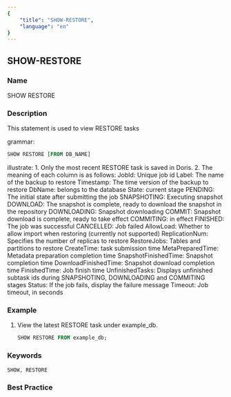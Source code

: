 ```yaml
---
{
    "title": "SHOW-RESTORE",
    "language": "en"
}
---
```


<!--
Licensed to the Apache Software Foundation (ASF) under one
or more contributor license agreements.  See the NOTICE file
distributed with this work for additional information
regarding copyright ownership.  The ASF licenses this file
to you under the Apache License, Version 2.0 (the
"License"); you may not use this file except in compliance
with the License.  You may obtain a copy of the License at

  http://www.apache.org/licenses/LICENSE-2.0

Unless required by applicable law or agreed to in writing,
software distributed under the License is distributed on an
"AS IS" BASIS, WITHOUT WARRANTIES OR CONDITIONS OF ANY
KIND, either express or implied.  See the License for the
specific language governing permissions and limitations
under the License.
-->

## SHOW-RESTORE

### Name

SHOW RESTORE

### Description

This statement is used to view RESTORE tasks

grammar:

```SQL
SHOW RESTORE [FROM DB_NAME]
```

illustrate:
        1. Only the most recent RESTORE task is saved in Doris.
                2. The meaning of each column is as follows:
            JobId: Unique job id
            Label: The name of the backup to restore
            Timestamp: The time version of the backup to restore
            DbName: belongs to the database
            State: current stage
                PENDING: The initial state after submitting the job
                SNAPSHOTING: Executing snapshot
                DOWNLOAD: The snapshot is complete, ready to download the snapshot in the repository
                DOWNLOADING: Snapshot downloading
                COMMIT: Snapshot download is complete, ready to take effect
                COMMITING: in effect
                FINISHED: The job was successful
                CANCELLED: Job failed
            AllowLoad: Whether to allow import when restoring (currently not supported)
            ReplicationNum: Specifies the number of replicas to restore
            RestoreJobs: Tables and partitions to restore
            CreateTime: task submission time
            MetaPreparedTime: Metadata preparation completion time
            SnapshotFinishedTime: Snapshot completion time
            DownloadFinishedTime: Snapshot download completion time
            FinishedTime: Job finish time
            UnfinishedTasks: Displays unfinished subtask ids during SNAPSHOTING, DOWNLOADING and COMMITING stages
            Status: If the job fails, display the failure message
            Timeout: Job timeout, in seconds

### Example

1. View the latest RESTORE task under example_db.

   ```sql
   SHOW RESTORE FROM example_db;
   ```

### Keywords

    SHOW, RESTORE

### Best Practice

